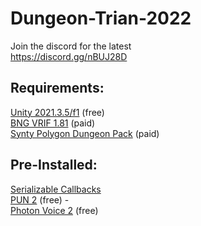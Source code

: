 # Dungeon-Trian-2022

Join the discord for the latest  <br />
https://discord.gg/nBUJ28D

## Requirements:

[Unity 2021.3.5/f1](https://unity3d.com/unity/whats-new/2021.3.5) (free)   <br />
[BNG VRIF 1.81](https://assetstore.unity.com/packages/templates/systems/vr-interaction-framework-161066) (paid)   <br />
[Synty Polygon Dungeon Pack](https://syntystore.com/products/polygon-dungeon-pack) (paid)  <br />

## Pre-Installed:

[Serializable Callbacks](https://github.com/Siccity/SerializableCallback)<br />
[PUN 2](https://assetstore.unity.com/packages/tools/network/pun-2-free-119922) (free) -  <br />
[Photon Voice 2](https://assetstore.unity.com/packages/tools/audio/photon-voice-2-130518) (free) 


